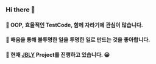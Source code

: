 ### Hi there 👋
#### 🍎 OOP, 효율적인 TestCode, 함께 자라기에 관심이 많습니다.
#### 🍎 배움을 통해 불투명한 일을 투명한 일로 만드는 것을 좋아합니다.
#### 🌱 현재 [JBLY](https://github.com/f-lab-edu/JBLY) Project를 진행하고 있습니다. 😀

<!--
**EcoFriendlyAppleSu/EcoFriendlyAppleSu** is a ✨ _special_ ✨ repository because its `README.md` (this file) appears on your GitHub profile.

Here are some ideas to get you started:

- 🔭 I’m currently working on ...
- 🌱 I’m currently learning ...
- 👯 I’m looking to collaborate on ...
- 🤔 I’m looking for help with ...
- 💬 Ask me about ...
- 📫 How to reach me: ...
- 😄 Pronouns: ...
- ⚡ Fun fact: ...
-->
